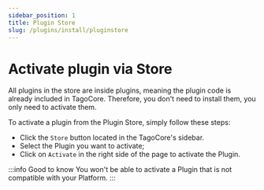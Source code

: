 ```yaml
---
sidebar_position: 1
title: Plugin Store
slug: /plugins/install/pluginstore
---
```


# Activate plugin via Store

All plugins in the store are inside plugins, meaning the plugin code is already included in TagoCore. Therefore, you don't need to install them, you only need to activate them.

To activate a plugin from the Plugin Store, simply follow these steps:

- Click the `Store` button located in the TagoCore's sidebar.
- Select the Plugin you want to activate;
- Click on `Activate` in the right side of the page to activate the Plugin.

:::info Good to know
You won't be able to activate a Plugin that is not compatible with your Platform.
:::
